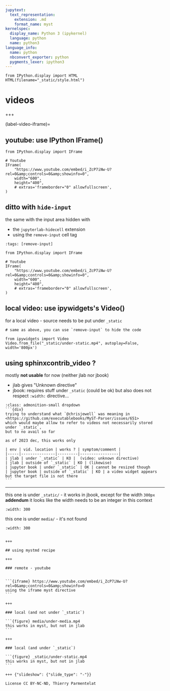 ```yaml
---
jupytext:
  text_representation:
    extension: .md
    format_name: myst
kernelspec:
  display_name: Python 3 (ipykernel)
  language: python
  name: python3
language_info:
  name: python
  nbconvert_exporter: python
  pygments_lexer: ipython3
---
```


```{code-cell} ipython3
from IPython.display import HTML
HTML(filename="_static/style.html")
```

# videos

+++

(label-video-iframe)=

## youtube: use IPython IFrame()

```{code-cell} ipython3
from IPython.display import IFrame

# Youtube
IFrame(
    "https://www.youtube.com/embed/i_ZcP7iNw-U?rel=0&amp;controls=0&amp;showinfo=0",
    width="600",
    height="400",
    # extras='frameborder="0" allowfullscreen',
)
```

## ditto with `hide-input`

the same with the input area hidden with 

- the `jupyterlab-hidecell` extension
- using the `remove-input` cell tag

```{code-cell} ipython3
:tags: [remove-input]

from IPython.display import IFrame

# Youtube
IFrame(
    "https://www.youtube.com/embed/i_ZcP7iNw-U?rel=0&amp;controls=0&amp;showinfo=0",
    width="600",
    height="400",
    # extras='frameborder="0" allowfullscreen',
)
```

## local video: use ipywidgets's Video()

for a local video - source needs to be put under `_static`

```{code-cell} ipython3
# same as above, you can use `remove-input` to hide the code

from ipywidgets import Video
Video.from_file("_static/under-static.mp4", autoplay=False, width='800px')
```

## using sphinxcontrib_video ?

mostly **not usable** for now (neither jlab nor jbook)

- jlab gives "Unknown directive"
- jbook: requires stuff under `_static` (could be ok) but also does not respect `:width:` directive...


````{admonition} a clue, but hard to read
:class: admonition-small dropdown
```{div}
trying to understand what `@chrisjewell` was meaning in
<https://github.com/executablebooks/MyST-Parser/issues/651>
which would maybe allow to refer to videos not necessarily stored under `_static`, 
but to no avail so far

as of 2023 dec, this works only

| env | vid. location | works ? | symptom/comment |
|-----|---------------|---------|-----------------|
| jlab | under `_static` | KO |  (video: unknown directive)
| jlab | outside of `_static` | KO | (likewise)
| jupyter book | under `_static` | OK | cannot be resized though
| jupyter book | outside of `_static` | KO | a video widget appears but the target file is not there
```
````

---

this one is under `_static/` - it works in jbook, except for the width `300px`  
**addendum** it looks like the width needs to be an integer in this context

```{video} _static/under-static.mp4
:width: 300
```

this one is under `media/` - it's not found

```{video} media/under-media.mp4
:width: 300
```
````

+++

## using mystmd recipe

+++

### remote - youtube 


```{iframe} https://www.youtube.com/embed/i_ZcP7iNw-U?rel=0&amp;controls=0&amp;showinfo=0
using the iframe myst directive
```

+++

### local (and not under `_static`)

```{figure} media/under-media.mp4
this works in myst, but not in jlab
```

+++

### local (and under `_static`)

```{figure} _static/under-static.mp4
this works in myst, but not in jlab
```

+++ {"slideshow": {"slide_type": "-"}}

License CC BY-NC-ND, Thierry Parmentelat
